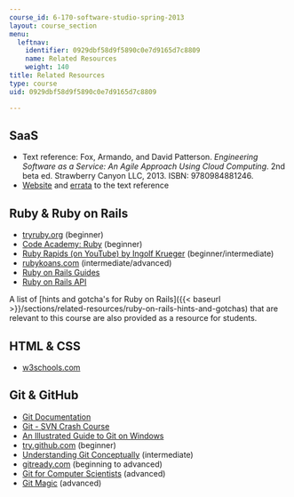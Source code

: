 ```yaml
---
course_id: 6-170-software-studio-spring-2013
layout: course_section
menu:
  leftnav:
    identifier: 0929dbf58d9f5890c0e7d9165d7c8809
    name: Related Resources
    weight: 140
title: Related Resources
type: course
uid: 0929dbf58d9f5890c0e7d9165d7c8809

---
```


SaaS
----

*   Text reference: Fox, Armando, and David Patterson. _Engineering Software as a Service: An Agile Approach Using Cloud Computing_. 2nd beta ed. Strawberry Canyon LLC, 2013. ISBN: 9780984881246.
*   [Website](http://www.saasbook.info/) and [errata](http://www.saasbook.info/errata) to the text reference

Ruby & Ruby on Rails
--------------------

*   [tryruby.org](http://tryruby.org/) (beginner)
*   [Code Academy: Ruby](https://www.codecademy.com/learn/learn-ruby) (beginner)
*   [Ruby Rapids (on YouTube) by Ingolf Krueger](http://www.youtube.com/playlist?list=PLqNvT7KCVlrAAWafMBdv5jJiFRBZh9lPQ) (beginner/intermediate)
*   [rubykoans.com](http://rubykoans.com/) (intermediate/advanced)
*   [Ruby on Rails Guides](http://guides.rubyonrails.org/)
*   [Ruby on Rails API](http://api.rubyonrails.org/)

A list of [hints and gotcha's for Ruby on Rails]({{< baseurl >}}/sections/related-resources/ruby-on-rails-hints-and-gotchas) that are relevant to this course are also provided as a resource for students.

HTML & CSS
----------

*   [w3schools.com](http://w3schools.com/)

Git & GitHub
------------

*   [Git Documentation](http://git-scm.com/documentation)
*   [Git - SVN Crash Course](http://git.or.cz/course/svn.html)
*   [An Illustrated Guide to Git on Windows](http://nathanj.github.com/gitguide/)
*   [try.github.com](http://try.github.io/) (beginner)
*   [Understanding Git Conceptually](http://www.sbf5.com/~cduan/technical/git/) (intermediate)
*   [gitready.com](http://gitready.com/) (beginning to advanced)
*   [Git for Computer Scientists](http://eagain.net/articles/git-for-computer-scientists/) (advanced)
*   [Git Magic](http://www-cs-students.stanford.edu/~blynn/gitmagic/) (advanced)